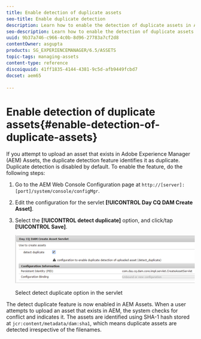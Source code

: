 ```yaml
---
title: Enable detection of duplicate assets
seo-title: Enable duplicate detection
description: Learn how to enable the detection of duplicate assets in AEM.
seo-description: Learn how to enable the detection of duplicate assets in AEM.
uuid: 9b37a746-c966-4c0b-8d96-27783a7cf2d8
contentOwner: asgupta
products: SG_EXPERIENCEMANAGER/6.5/ASSETS
topic-tags: managing-assets
content-type: reference
discoiquuid: 41ff1835-4144-4381-9c5d-afb9449fcbd7
docset: aem65

---
```


# Enable detection of duplicate assets{#enable-detection-of-duplicate-assets}

If you attempt to upload an asset that exists in Adobe Experience Manager (AEM) Assets, the duplicate detection feature identifies it as duplicate. Duplicate detection is disabled by default. To enable the feature, do the following steps:

1. Go to the AEM Web Console Configuration page at `http://[server]:[port]/system/console/configMgr`.
1. Edit the configuration for the servlet **[!UICONTROL Day CQ DAM Create Asset]**.
1. Select the **[!UICONTROL detect duplicate]** option, and click/tap **[!UICONTROL Save]**.

   ![Select detect duplicate option in the servlet](assets/chlimage_1-153.png)

   Select detect duplicate option in the servlet

The detect duplicate feature is now enabled in AEM Assets. When a user attempts to upload an asset that exists in AEM, the system checks for conflict and indicates it. The assets are identified using SHA-1 hash stored at `jcr:content/metadata/dam:sha1`, which means duplicate assets are detected irrespective of the filenames.
